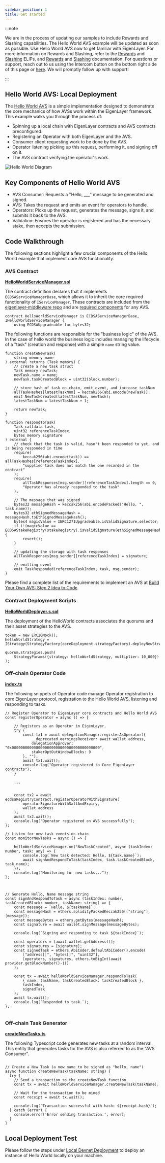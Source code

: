 ```yaml
---
sidebar_position: 1
title: Get started
---
```


:::note

We are in the process of updating our samples to include Rewards and Slashing capabilities. The Hello World AVS example will be
updated as soon as possible. Use Hello World AVS now to get familiar with EigenLayer. 
For more information on Rewards and Slashing, refer to the [Rewards](https://github.com/eigenfoundation/ELIPs/blob/main/ELIPs/ELIP-001.md) and [Slashing](https://github.com/eigenfoundation/ELIPs/blob/main/ELIPs/ELIP-002.md) ELIPs,
and [Rewards](../Concepts/rewards.md) and [Slashing](../Concepts/slashing/slashing-overview.md) documentation. 
For questions or support, reach out to us using the Intercom button on the bottom right side of this page or <a href="javascript:void(0)"  id="intercom_trigger_eldocs" >here</a>. 
We will promptly follow up with support!

:::

## Hello World AVS: Local Deployment
The [Hello World AVS](https://github.com/Layr-Labs/hello-world-avs) is a simple implementation designed to demonstrate the core mechanics of how AVSs work within the EigenLayer framework. This example walks you through the process of:
- Spinning up a local chain with EigenLayer contracts and AVS contracts preconfigured.
- Registering an Operator with both EigenLayer and the AVS.
- Consumer client requesting work to be done by the AVS.
- Operator listening picking up this request, performing it, and signing off on it.
- The AVS contract verifying the operator's work.

![Hello World Diagram](/img/avs/hello-world-diagram-v2.png)

## Key Components of Hello World AVS
- AVS Consumer: Requests a "Hello, ___" message to be generated and signed.
- AVS: Takes the request and emits an event for operators to handle.
- Operators: Picks up the request, generates the message, signs it, and submits it back to the AVS.
- Validation: Ensures the operator is registered and has the necessary stake, then accepts the submission.


## Code Walkthrough

The following sections highlight a few crucial components of the Hello World example that implement core AVS functionality. 

### AVS Contract

**[HelloWorldServiceManager.sol](https://github.com/Layr-Labs/hello-world-avs/blob/master/contracts/src/HelloWorldServiceManager.sol)**

The contract definition declares that it implements `ECDSAServiceManagerBase`, which allows it to inherit the core required functionality of `IServiceManager`. These contracts are included from the [eigenlayer-middleware repo](https://github.com/Layr-Labs/eigenlayer-middleware/tree/dev/docs#eigenlayer-middleware-docs) and are [required components](https://github.com/Layr-Labs/eigenlayer-middleware/tree/dev/docs#system-components) for any AVS.

```sol
contract HelloWorldServiceManager is ECDSAServiceManagerBase, IHelloWorldServiceManager {
    using ECDSAUpgradeable for bytes32;
```

The following functions are responsible for the "business logic" of the AVS. In the case of hello world the business logic includes managing the lifecycle of a "task" (creation and response) with a simple `name` string value.
```sol
function createNewTask(
    string memory name
) external returns (Task memory) {
    // create a new task struct
    Task memory newTask;
    newTask.name = name;
    newTask.taskCreatedBlock = uint32(block.number);

    // store hash of task on-chain, emit event, and increase taskNum
    allTaskHashes[latestTaskNum] = keccak256(abi.encode(newTask));
    emit NewTaskCreated(latestTaskNum, newTask);
    latestTaskNum = latestTaskNum + 1;

    return newTask;
}

function respondToTask(
    Task calldata task,
    uint32 referenceTaskIndex,
    bytes memory signature
) external {
    // check that the task is valid, hasn't been responded to yet, and is being responded in time
    require(
        keccak256(abi.encode(task)) == allTaskHashes[referenceTaskIndex],
        "supplied task does not match the one recorded in the contract"
    );
    require(
        allTaskResponses[msg.sender][referenceTaskIndex].length == 0,
        "Operator has already responded to the task"
    );

    // The message that was signed
    bytes32 messageHash = keccak256(abi.encodePacked("Hello, ", task.name));
    bytes32 ethSignedMessageHash = messageHash.toEthSignedMessageHash();
    bytes4 magicValue = IERC1271Upgradeable.isValidSignature.selector;
    if (!(magicValue == ECDSAStakeRegistry(stakeRegistry).isValidSignature(ethSignedMessageHash,signature))){
        revert();
    }

    // updating the storage with task responses
    allTaskResponses[msg.sender][referenceTaskIndex] = signature;

    // emitting event
    emit TaskResponded(referenceTaskIndex, task, msg.sender);
}
```

Please find a complete list of the requirements to implement an AVS at [Build Your Own AVS: Step 2 Idea to Code](/docs/developers/HowTo/build/how-to-build-an-avs.md#step-2-idea-to-code-building-and-deploying-your-avs-locally).

### Contract Deployment Scripts

**[HelloWorldDeployer.s.sol](https://github.com/Layr-Labs/hello-world-avs/blob/master/contracts/script/HelloWorldDeployer.s.sol)**

The deployment of the HelloWorld contracts associates the quorums and their asset strategies to the AVS.

```sol
token = new ERC20Mock();
helloWorldStrategy = IStrategy(StrategyFactory(coreDeployment.strategyFactory).deployNewStrategy(token));

quorum.strategies.push(
    StrategyParams({strategy: helloWorldStrategy, multiplier: 10_000})
);
```

### Off-chain Operator Code


**[index.ts](https://github.com/Layr-Labs/hello-world-avs/blob/master/operator/index.ts)**

The following snippets of Operator code manage Operator registration to core EigenLayer protocol, registration to the Hello World AVS, listening and responding to tasks.

```sol
// Register Operator to EigenLayer core contracts and Hello World AVS
const registerOperator = async () => {
    
    // Registers as an Operator in EigenLayer.
    try {
        const tx1 = await delegationManager.registerAsOperator({
            __deprecated_earningsReceiver: await wallet.address,
            delegationApprover: "0x0000000000000000000000000000000000000000",
            stakerOptOutWindowBlocks: 0
        }, "");
        await tx1.wait();
        console.log("Operator registered to Core EigenLayer contracts");
    }
    
    ...
    
    
    const tx2 = await ecdsaRegistryContract.registerOperatorWithSignature(
        operatorSignatureWithSaltAndExpiry,
        wallet.address
    );
    await tx2.wait();
    console.log("Operator registered on AVS successfully");
};

// Listen for new task events on-chain
const monitorNewTasks = async () => {

    helloWorldServiceManager.on("NewTaskCreated", async (taskIndex: number, task: any) => {
        console.log(`New task detected: Hello, ${task.name}`);
        await signAndRespondToTask(taskIndex, task.taskCreatedBlock, task.name);
    });
    console.log("Monitoring for new tasks...");
};



// Generate Hello, Name message string
const signAndRespondToTask = async (taskIndex: number, taskCreatedBlock: number, taskName: string) => {
    const message = `Hello, ${taskName}`;
    const messageHash = ethers.solidityPackedKeccak256(["string"], [message]);
    const messageBytes = ethers.getBytes(messageHash);
    const signature = await wallet.signMessage(messageBytes);

    console.log(`Signing and responding to task ${taskIndex}`);

    const operators = [await wallet.getAddress()];
    const signatures = [signature];
    const signedTask = ethers.AbiCoder.defaultAbiCoder().encode(
        ["address[]", "bytes[]", "uint32"],
        [operators, signatures, ethers.toBigInt(await provider.getBlockNumber()-1)]
    );

    const tx = await helloWorldServiceManager.respondToTask(
        { name: taskName, taskCreatedBlock: taskCreatedBlock },
        taskIndex,
        signedTask
    );
    await tx.wait();
    console.log(`Responded to task.`);
};


```


### Off-chain Task Generator

**[createNewTasks.ts](https://github.com/Layr-Labs/hello-world-avs/blob/master/operator/createNewTasks.ts)**

The following Typescript code generates new tasks at a random interval. This entity that generates tasks for the AVS is also referred to as the "AVS Consumer".

```sol

// Create a New Task (a new name to be signed as "hello, name")
async function createNewTask(taskName: string) {
  try {
    // Send a transaction to the createNewTask function
    const tx = await helloWorldServiceManager.createNewTask(taskName);
    
    // Wait for the transaction to be mined
    const receipt = await tx.wait();
    
    console.log(`Transaction successful with hash: ${receipt.hash}`);
  } catch (error) {
    console.error('Error sending transaction:', error);
  }
}

```



## Local Deployment Test

Please follow the steps under [Local Devnet Deployment](https://github.com/Layr-Labs/hello-world-avs?tab=readme-ov-file#local-devnet-deployment) to deploy an instance of Hello World locally on your machine.

